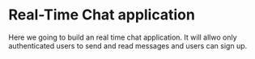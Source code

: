 # Real-Time Chat application
Here we going to build an real time chat application. It will allwo only authenticated users to send and read messages and users can sign up.
